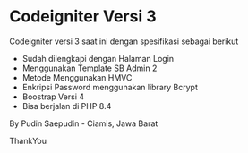<h1>Codeigniter Versi 3</h1>
<p>Codeigniter versi 3 saat ini dengan spesifikasi sebagai berikut</p>
<ul>
  <li>Sudah dilengkapi dengan Halaman Login</li>
  <li>Menggunakan Template SB Admin 2</li>
  <li>Metode Menggunakan HMVC</li>
  <li>Enkripsi Password menggunakan library Bcrypt</li>
  <li>Boostrap Versi 4</li>
  <li>Bisa berjalan di PHP 8.4</li>
</ul>
<p>By Pudin Saepudin - Ciamis, Jawa Barat</p>
<p>ThankYou</p>
